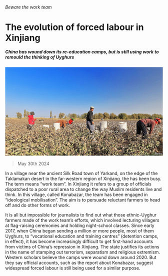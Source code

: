 ###### Beware the work team

# The evolution of forced labour in Xinjiang 

##### China has wound down its re-education camps, but is still using work to remould the thinking of Uyghurs 

![image](images/20240601_CNP003.jpg) 

> May 30th 2024 

In a village near the ancient Silk Road town of Yarkand, on the edge of the Taklamakan desert in the far-western region of Xinjiang, the  has been busy. The term means “work team”. In Xinjiang it refers to a group of officials dispatched to a poor rural area to change the way Muslim residents live and think. In this village, called Konabazar, the team has been engaged in “ideological mobilisation”. The aim is to persuade reluctant farmers to head off and do other forms of work. 

It is all but impossible for journalists to find out what those ethnic-Uyghur farmers made of the work team’s efforts, which involved lecturing villagers at flag-raising ceremonies and holding night-school classes. Since early 2017, when China began sending a million or more people, most of them Uyghurs, to “vocational education and training centres” (detention camps, in effect), it has become increasingly difficult to get first-hand accounts from victims of China’s repression in Xinjiang. The state justifies its actions in the name of stamping out terrorism, separatism and religious extremism. Western scholars believe the camps were wound down around 2020. But they say official accounts, such as the report about Konabazar, suggest widespread forced labour is still being used for a similar purpose.

